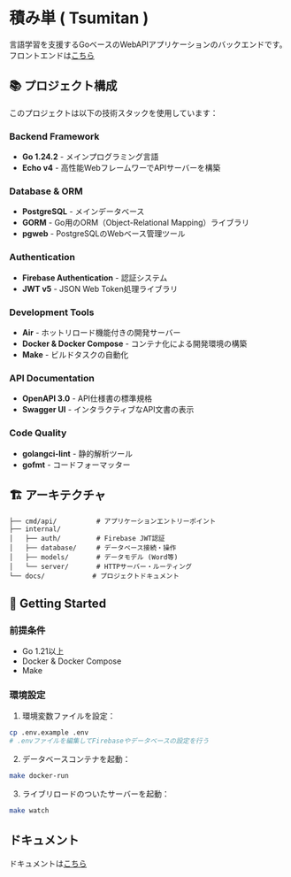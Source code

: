 # 積み単 ( Tsumitan )

<!-- デプロイしたらそれについても書く。デプロイ先のURLやサービスなど-->

言語学習を支援するGoベースのWebAPIアプリケーションのバックエンドです。
フロントエンドは[こちら](https://github.com/geek-hackathon-vol6-team20/tsumitan-frontend)

## 📚 プロジェクト構成

このプロジェクトは以下の技術スタックを使用しています：

### Backend Framework
- **Go 1.24.2** - メインプログラミング言語
- **Echo v4** - 高性能WebフレームワーでAPIサーバーを構築

### Database & ORM
- **PostgreSQL** - メインデータベース
- **GORM** - Go用のORM（Object-Relational Mapping）ライブラリ
- **pgweb** - PostgreSQLのWebベース管理ツール

### Authentication
- **Firebase Authentication** - 認証システム
- **JWT v5** - JSON Web Token処理ライブラリ

### Development Tools
- **Air** - ホットリロード機能付きの開発サーバー
- **Docker & Docker Compose** - コンテナ化による開発環境の構築
- **Make** - ビルドタスクの自動化

### API Documentation
- **OpenAPI 3.0** - API仕様書の標準規格
- **Swagger UI** - インタラクティブなAPI文書の表示

### Code Quality
- **golangci-lint** - 静的解析ツール
- **gofmt** - コードフォーマッター

## 🏗️ アーキテクチャ

```
├── cmd/api/          # アプリケーションエントリーポイント
├── internal/
│   ├── auth/         # Firebase JWT認証
│   ├── database/     # データベース接続・操作
│   ├── models/       # データモデル (Word等)
│   └── server/       # HTTPサーバー・ルーティング
└── docs/            # プロジェクトドキュメント
```

## 🚀 Getting Started

### 前提条件

- Go 1.21以上
- Docker & Docker Compose
- Make

### 環境設定

1. 環境変数ファイルを設定：
```bash
cp .env.example .env
# .envファイルを編集してFirebaseやデータベースの設定を行う
```

2. データベースコンテナを起動：
```bash
make docker-run
```

3. ライブリロードのついたサーバーを起動：
```bash
make watch
```

## ドキュメント
ドキュメントは[こちら](docs/index.md)